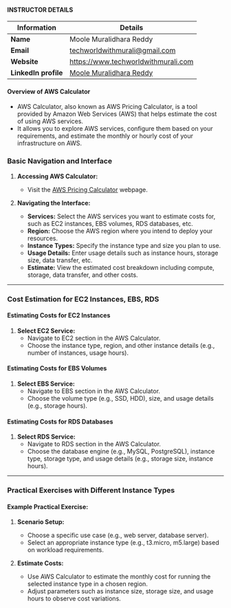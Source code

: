 #### INSTRUCTOR DETAILS

|  Information             | Details                                                                      |
|----------------------    |------------------------------------------------------------------------------|
| **Name**                 | Moole Muralidhara Reddy                                                      |
| **Email**                | techworldwithmurali@gmail.com                                                |
| **Website**              | https://www.techworldwithmurali.com               |
| **LinkedIn profile**     | [Moole Muralidhara Reddy](https://www.linkedin.com/in/moole-muralidhara-reddy) |

#### Overview of AWS Calculator

- AWS Calculator, also known as AWS Pricing Calculator, is a tool provided by Amazon Web Services (AWS) that helps estimate the cost of using AWS services.
- It allows you to explore AWS services, configure them based on your requirements, and estimate the monthly or hourly cost of your infrastructure on AWS.

### Basic Navigation and Interface

1. **Accessing AWS Calculator:**
   - Visit the [AWS Pricing Calculator](https://calculator.aws/#/) webpage.

2. **Navigating the Interface:**
   - **Services:** Select the AWS services you want to estimate costs for, such as EC2 instances, EBS volumes, RDS databases, etc.
   - **Region:** Choose the AWS region where you intend to deploy your resources.
   - **Instance Types:** Specify the instance type and size you plan to use.
   - **Usage Details:** Enter usage details such as instance hours, storage size, data transfer, etc.
   - **Estimate:** View the estimated cost breakdown including compute, storage, data transfer, and other costs.

----
### Cost Estimation for EC2 Instances, EBS, RDS

#### Estimating Costs for EC2 Instances
1. **Select EC2 Service:**
   - Navigate to EC2 section in the AWS Calculator.
   - Choose the instance type, region, and other instance details (e.g., number of instances, usage hours).

#### Estimating Costs for EBS Volumes
1. **Select EBS Service:**
   - Navigate to EBS section in the AWS Calculator.
   - Choose the volume type (e.g., SSD, HDD), size, and usage details (e.g., storage hours).

#### Estimating Costs for RDS Databases
1. **Select RDS Service:**
   - Navigate to RDS section in the AWS Calculator.
   - Choose the database engine (e.g., MySQL, PostgreSQL), instance type, storage type, and usage details (e.g., storage size, instance hours).
----
### Practical Exercises with Different Instance Types

#### Example Practical Exercise:
1. **Scenario Setup:**
   - Choose a specific use case (e.g., web server, database server).
   - Select an appropriate instance type (e.g., t3.micro, m5.large) based on workload requirements.

2. **Estimate Costs:**
   - Use AWS Calculator to estimate the monthly cost for running the selected instance type in a chosen region.
   - Adjust parameters such as instance size, storage size, and usage hours to observe cost variations.

